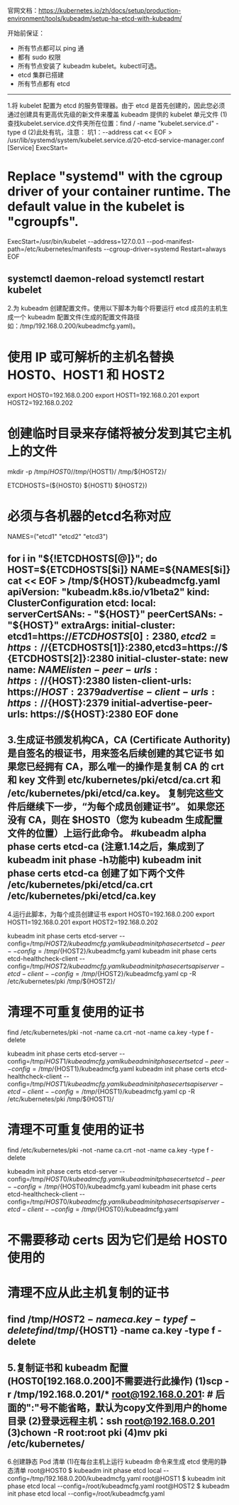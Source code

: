 官网文档：https://kubernetes.io/zh/docs/setup/production-environment/tools/kubeadm/setup-ha-etcd-with-kubeadm/

开始前保证：
- 所有节点都可以 ping 通
- 都有 sudo 权限
- 所有节点安装了 kubeadm kubelet。kubectl可选。
- etcd 集群已搭建
- 所有节点都有 etcd

---
1.将 kubelet 配置为 etcd 的服务管理器。由于 etcd 是首先创建的，因此您必须通过创建具有更高优先级的新文件来覆盖 kubeadm 提供的 kubelet 单元文件
(1)查找kubelet.service.d文件夹所在位置：find / -name "kubelet.service.d" -type d
(2)此处有坑，注意：
坑1：--address
cat << EOF > /usr/lib/systemd/system/kubelet.service.d/20-etcd-service-manager.conf
[Service]
ExecStart=
#  Replace "systemd" with the cgroup driver of your container runtime. The default value in the kubelet is "cgroupfs".
ExecStart=/usr/bin/kubelet --address=127.0.0.1 --pod-manifest-path=/etc/kubernetes/manifests --cgroup-driver=systemd
Restart=always
EOF

systemctl daemon-reload
systemctl restart kubelet
---
2.为 kubeadm 创建配置文件。使用以下脚本为每个将要运行 etcd 成员的主机生成一个 kubeadm 配置文件(生成的配置文件路径如：/tmp/192.168.0.200/kubeadmcfg.yaml)。
# 使用 IP 或可解析的主机名替换 HOST0、HOST1 和 HOST2
export HOST0=192.168.0.200
export HOST1=192.168.0.201
export HOST2=192.168.0.202

# 创建临时目录来存储将被分发到其它主机上的文件
mkdir -p /tmp/${HOST0}/ /tmp/${HOST1}/ /tmp/${HOST2}/

ETCDHOSTS=(${HOST0} ${HOST1} ${HOST2})
# 必须与各机器的etcd名称对应
NAMES=("etcd1" "etcd2" "etcd3")

for i in "${!ETCDHOSTS[@]}"; do
HOST=${ETCDHOSTS[$i]}
NAME=${NAMES[$i]}
cat << EOF > /tmp/${HOST}/kubeadmcfg.yaml
apiVersion: "kubeadm.k8s.io/v1beta2"
kind: ClusterConfiguration
etcd:
    local:
        serverCertSANs:
        - "${HOST}"
        peerCertSANs:
        - "${HOST}"
        extraArgs:
            initial-cluster: etcd1=https://${ETCDHOSTS[0]}:2380,etcd2=https://${ETCDHOSTS[1]}:2380,etcd3=https://${ETCDHOSTS[2]}:2380
            initial-cluster-state: new
            name: ${NAME}
            listen-peer-urls: https://${HOST}:2380
            listen-client-urls: https://${HOST}:2379
            advertise-client-urls: https://${HOST}:2379
            initial-advertise-peer-urls: https://${HOST}:2380
EOF
done
---
3.生成证书颁发机构CA，CA (Certificate Authority) 是自签名的根证书，用来签名后续创建的其它证书
如果您已经拥有 CA，那么唯一的操作是复制 CA 的 crt 和 key 文件到 etc/kubernetes/pki/etcd/ca.crt 和 /etc/kubernetes/pki/etcd/ca.key。
复制完这些文件后继续下一步，“为每个成员创建证书”。
如果您还没有 CA，则在 $HOST0（您为 kubeadm 生成配置文件的位置）上运行此命令。
#kubeadm alpha phase certs etcd-ca (注意1.14之后，集成到了kubeadm init phase -h功能中)
kubeadm init phase certs etcd-ca 
创建了如下两个文件
/etc/kubernetes/pki/etcd/ca.crt
/etc/kubernetes/pki/etcd/ca.key
---
4.运行此脚本，为每个成员创建证书
export HOST0=192.168.0.200
export HOST1=192.168.0.201
export HOST2=192.168.0.202

kubeadm init phase certs etcd-server --config=/tmp/${HOST2}/kubeadmcfg.yaml
kubeadm init phase certs etcd-peer --config=/tmp/${HOST2}/kubeadmcfg.yaml
kubeadm init phase certs etcd-healthcheck-client --config=/tmp/${HOST2}/kubeadmcfg.yaml
kubeadm init phase certs apiserver-etcd-client --config=/tmp/${HOST2}/kubeadmcfg.yaml
cp -R /etc/kubernetes/pki /tmp/${HOST2}/
# 清理不可重复使用的证书
find /etc/kubernetes/pki -not -name ca.crt -not -name ca.key -type f -delete

kubeadm init phase certs etcd-server --config=/tmp/${HOST1}/kubeadmcfg.yaml
kubeadm init phase certs etcd-peer --config=/tmp/${HOST1}/kubeadmcfg.yaml
kubeadm init phase certs etcd-healthcheck-client --config=/tmp/${HOST1}/kubeadmcfg.yaml
kubeadm init phase certs apiserver-etcd-client --config=/tmp/${HOST1}/kubeadmcfg.yaml
cp -R /etc/kubernetes/pki /tmp/${HOST1}/
# 清理不可重复使用的证书
find /etc/kubernetes/pki -not -name ca.crt -not -name ca.key -type f -delete

kubeadm init phase certs etcd-server --config=/tmp/${HOST0}/kubeadmcfg.yaml
kubeadm init phase certs etcd-peer --config=/tmp/${HOST0}/kubeadmcfg.yaml
kubeadm init phase certs etcd-healthcheck-client --config=/tmp/${HOST0}/kubeadmcfg.yaml
kubeadm init phase certs apiserver-etcd-client --config=/tmp/${HOST0}/kubeadmcfg.yaml
# 不需要移动 certs 因为它们是给 HOST0 使用的

# 清理不应从此主机复制的证书
find /tmp/${HOST2} -name ca.key -type f -delete
find /tmp/${HOST1} -name ca.key -type f -delete
---
5.复制证书和 kubeadm 配置(HOST0[192.168.0.200]不需要进行此操作)
(1)scp -r /tmp/192.168.0.201/* root@192.168.0.201:          # 后面的":"号不能省略，默认为copy文件到用户的home目录
(2)登录远程主机：ssh root@192.168.0.201
(3)chown -R root:root pki
(4)mv pki /etc/kubernetes/
---
6.创建静态 Pod 清单
(1)在每台主机上运行 kubeadm 命令来生成 etcd 使用的静态清单
root@HOST0 $ kubeadm init phase etcd local --config=/tmp/192.168.0.200/kubeadmcfg.yaml
root@HOST1 $ kubeadm init phase etcd local --config=/root/kubeadmcfg.yaml
root@HOST2 $ kubeadm init phase etcd local --config=/root/kubeadmcfg.yaml